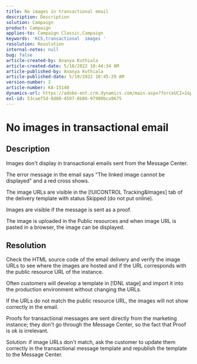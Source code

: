 ```yaml
---
title: No images in transactional email
description: Description
solution: Campaign
product: Campaign
applies-to: Campaign Classic,Campaign
keywords: 'KCS,transactional  images '
resolution: Resolution
internal-notes: null
bug: false
article-created-by: Ananya Kuthiala
article-created-date: 5/10/2022 10:44:34 AM
article-published-by: Ananya Kuthiala
article-published-date: 5/10/2022 10:45:29 AM
version-number: 2
article-number: KA-15140
dynamics-url: https://adobe-ent.crm.dynamics.com/main.aspx?forceUCI=1&pagetype=entityrecord&etn=knowledgearticle&id=4350be2b-4ed0-ec11-a7b5-0022480a8e40
exl-id: 53caef5d-8d08-4597-8b06-97900bca9675
---
```

# No images in transactional email

## Description


Images don't display in transactional emails sent from the Message Center.

The error message in the email says "The linked image cannot be displayed" and a red cross shows.

The image URLs are visible in the [!UICONTROL Tracking&Images] tab of the delivery template with status Skipped (do not put online).

Images are visible if the message is sent as a proof.

The image is uploaded in the Public resources and when image URL is pasted in a browser, the image can be displayed.


## Resolution


Check the HTML source code of the email delivery and verify the image URLs to see where the images are hosted and if the URL corresponds with the public resource URL of the instance.

Often customers will develop a template in [!DNL stage] and import it into the production environment without changing the URLs.

If the URLs do not match the public resource URL, the images will not show correctly in the email.

Proofs for transactional messages are sent directly from the marketing instance; they don't go through the Message Center, so the fact that Proof is ok is irrelevant.

Solution: if image URLs don't match, ask the customer to update them correctly in the transactional message template and republish the template to the Message Center.
